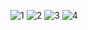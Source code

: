 ![1](https://github.com/rishimaheshwari123/Dashboard-Task/assets/114659322/f7ef0b3f-4afc-41bf-876b-ad7d95256485)
![2](https://github.com/rishimaheshwari123/Dashboard-Task/assets/114659322/a759cac9-49f1-4659-b9f9-17e0d1704ccf)
![3](https://github.com/rishimaheshwari123/Dashboard-Task/assets/114659322/dccbca92-1619-492b-a2f7-458bf38fe234)
![4](https://github.com/rishimaheshwari123/Dashboard-Task/assets/114659322/6cdf502e-3103-409b-9a76-57ba61bb20c6)
